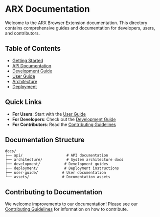# ARX Documentation

Welcome to the ARX Browser Extension documentation. This directory contains comprehensive guides and documentation for developers, users, and contributors.

## Table of Contents

- [Getting Started](./getting-started.md)
- [API Documentation](./api/README.md)
- [Development Guide](./development/README.md)
- [User Guide](./user-guide/README.md)
- [Architecture](./architecture/README.md)
- [Deployment](./deployment/README.md)

## Quick Links

- **For Users**: Start with the [User Guide](./user-guide/README.md)
- **For Developers**: Check out the [Development Guide](./development/README.md)
- **For Contributors**: Read the [Contributing Guidelines](../CONTRIBUTING.md)

## Documentation Structure

```
docs/
├── api/                    # API documentation
├── architecture/           # System architecture docs
├── development/           # Development guides
├── deployment/            # Deployment instructions
├── user-guide/           # User documentation
└── assets/               # Documentation assets
```

## Contributing to Documentation

We welcome improvements to our documentation! Please see our [Contributing Guidelines](../CONTRIBUTING.md) for information on how to contribute.
